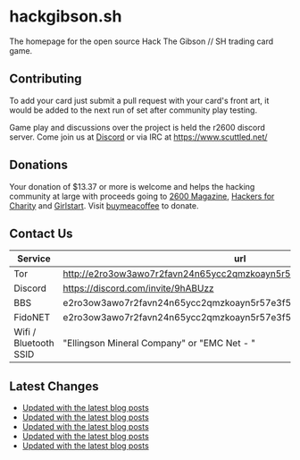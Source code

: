 # hackgibson.sh
The homepage for the open source Hack The Gibson // SH trading card game.


## Contributing

To add your card just submit a pull request with your card's front art, it would be added to the next run of set after community play testing.

Game play and discussions over the project is held the r2600 discord server. Come join us at [Discord](https://discord.com/invite/9hABUzz) or via IRC at https://www.scuttled.net/


## Donations

Your donation of $13.37 or more is welcome and helps the hacking community at large with proceeds going to [2600 Magazine](https://2600.com/), [Hackers for Charity](https://hackersforcharity.org) and [Girlstart](https://girlstart.org).  Visit [buymeacoffee](https://www.buymeacoffee.com/hackgibson.sh) to donate.


## Contact Us

Service | url
-|-
Tor | http://e2ro3ow3awo7r2favn24n65ycc2qmzkoayn5r57e3f56nvjwdcgg32ad.onion
Discord | https://discord.com/invite/9hABUzz
BBS | e2ro3ow3awo7r2favn24n65ycc2qmzkoayn5r57e3f56nvjwdcgg32ad.onion:23
FidoNET | e2ro3ow3awo7r2favn24n65ycc2qmzkoayn5r57e3f56nvjwdcgg32ad.onion:24554
Wifi / Bluetooth SSID | "Ellingson Mineral Company" or "EMC Net - <fidonet address>"

## Latest Changes
<!-- BLOG-POST-LIST:START -->
- [Updated with the latest blog posts](https://github.com/DFW2600/hackgibson.sh/commit/0b514c390e6972e306daa01113eb823e87739020)
- [Updated with the latest blog posts](https://github.com/DFW2600/hackgibson.sh/commit/2f7ca6012ecef51a1cedc887aa7223942f6b9a0f)
- [Updated with the latest blog posts](https://github.com/DFW2600/hackgibson.sh/commit/c152af5fddb6cb609a707dc11a3b0d22f7a66a4c)
- [Updated with the latest blog posts](https://github.com/DFW2600/hackgibson.sh/commit/987e8a83f7bbb71c0315e65960483791c214c5e4)
- [Updated with the latest blog posts](https://github.com/DFW2600/hackgibson.sh/commit/fe9d47d3b7643a6892a8807d710f45bf2b06bb40)
<!-- BLOG-POST-LIST:END -->
